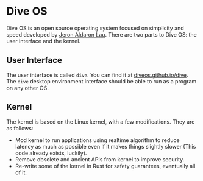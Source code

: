 # Dive OS
Dive OS is an open source operating system focused on simplicity and speed developed by [Jeron Aldaron Lau](https://github.com/OxyDeadbeef).  There are two parts to Dive OS: the user interface and the kernel.

## User Interface
The user interface is called `dive`.  You can find it at [diveos.github.io/dive](https://diveos.github.io/dive).  The `dive` desktop environment interface should be able to run as a program on any other OS.

## Kernel
The kernel is based on the Linux kernel, with a few modifications.  They are as follows:
* Mod kernel to run applications using realtime algorithm to reduce latency as much as possible even if it makes things slightly slower (This code already exists, luckily).
* Remove obsolete and ancient APIs from kernel to improve security.
* Re-write some of the kernel in Rust for safety guarantees, eventually all of it.

